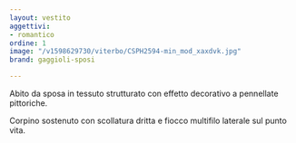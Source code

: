 ```yaml
---
layout: vestito
aggettivi:
- romantico
ordine: 1
image: "/v1598629730/viterbo/CSPH2594-min_mod_xaxdvk.jpg"
brand: gaggioli-sposi

---
```

Abito da sposa in tessuto strutturato con effetto decorativo a pennellate pittoriche.

Corpino sostenuto con scollatura dritta e fiocco multifilo laterale sul punto vita.